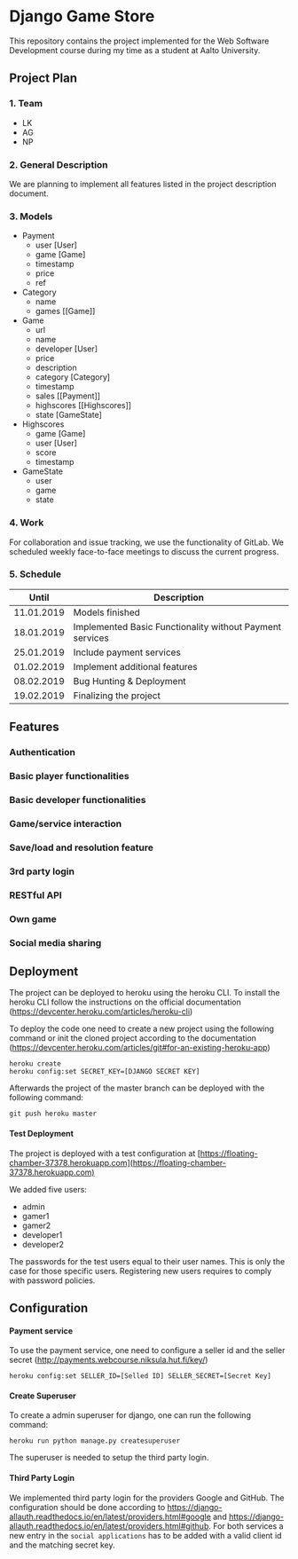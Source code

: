 
# Django Game Store

This repository contains the project implemented for the Web Software Development course during my time as a student at Aalto University.

Project Plan
-----------------------

### 1. Team

- LK
- AG
- NP

### 2. General Description

We are planning to implement all features listed in the project description document.

### 3. Models

- Payment
    - user [User]
    - game [Game]
    - timestamp
    - price
    - ref
- Category
    - name
    - games [[Game]]
- Game
    - url
    - name
    - developer [User]
    - price
    - description
    - category [Category]
    - timestamp
    - sales [[Payment]]
    - highscores [[Highscores]]
    - state [GameState]
- Highscores
    - game [Game]
    - user [User]
    - score
    - timestamp
- GameState
    - user
    - game
    - state

### 4. Work

For collaboration and issue tracking, we use the functionality of GitLab. We scheduled weekly face-to-face meetings to discuss the current progress.

### 5. Schedule

|    Until   | Description                                              |
|:----------:|----------------------------------------------------------|
| 11.01.2019 | Models finished                                          |
| 18.01.2019 | Implemented Basic Functionality without Payment services |
| 25.01.2019 | Include payment services                                 |
| 01.02.2019 | Implement additional features                            |
| 08.02.2019 | Bug Hunting & Deployment                                 |
| 19.02.2019 | Finalizing the project                                   |


Features
-----------------------

### Authentication

### Basic player functionalities

### Basic developer functionalities

### Game/service interaction

### Save/load and resolution feature

### 3rd party login

### RESTful API

### Own game

### Social media sharing


Deployment
-----------------------

The project can be deployed to heroku using the heroku CLI. To install the heroku CLI follow the instructions on the official documentation (https://devcenter.heroku.com/articles/heroku-cli)

To deploy the code one need to create a new project using the following command or init the cloned project according to the documentation (https://devcenter.heroku.com/articles/git#for-an-existing-heroku-app)
```
heroku create
heroku config:set SECRET_KEY=[DJANGO SECRET KEY]
```

Afterwards the project of the master branch can be deployed with the following command:
```
git push heroku master
```

#### Test Deployment

The project is deployed with a test configuration at [https://floating-chamber-37378.herokuapp.com](https://floating-chamber-37378.herokuapp.com)

We added five users:

- admin 
- gamer1
- gamer2
- developer1
- developer2

The passwords for the test users equal to their user names. This is only the case for those specific users. Registering new users requires to comply with password policies.

Configuration 
-----------------------

#### Payment service

To use the payment service, one need to configure a seller id and the seller secret (http://payments.webcourse.niksula.hut.fi/key/)

```
heroku config:set SELLER_ID=[Selled ID] SELLER_SECRET=[Secret Key]
```

#### Create Superuser

To create a admin superuser for django, one can run the following command:

```
heroku run python manage.py createsuperuser
```

The superuser is needed to setup the third party login.

#### Third Party Login

We implemented third party login for the providers Google and GitHub. The configuration should be done according to https://django-allauth.readthedocs.io/en/latest/providers.html#google and https://django-allauth.readthedocs.io/en/latest/providers.html#github. For both services a new entry in the `social applications` has to be added with a valid client id and the matching secret key.
````
